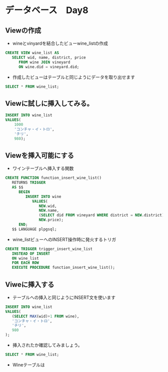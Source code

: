 # データベース　Day8

## Viewの作成

* wineとvinyardを結合したビューwine_listの作成

```SQL
CREATE VIEW wine_list AS
   SELECT wid, name, district, price
      FROM wine JOIN vineyard 
      ON wine.did = vineyard.did;
```

* 作成したビューはテーブルと同じようにデータを取り出せます

```SQL
SELECT * FROM wine_list;
```

## Viewに試しに挿入してみる。

```SQL
INSERT INTO wine_list 
VALUES(   
	1000
	'コンチャ・イ・トロ',  
	'チリ',  
	980);
```

## Viewを挿入可能にする

* ワインテーブルへ挿入する関数

```SQL
CREATE FUNCTION function_insert_wine_list()
   RETURNS TRIGGER
   AS $$ 
      BEGIN
         INSERT INTO wine 
            VALUES(
               NEW.wid,
               NEW.name,
               (SELECT did FROM vineyard WHERE district = NEW.district),
               NEW.price);
      END;
   $$ LANGUAGE plpgsql;
```

* wine_listビューへのINSERT操作時に発火するトリガ

```SQL
CREATE TRIGGER trigger_insert_wine_list
   INSTEAD OF INSERT
   ON wine_list 
   FOR EACH ROW
   EXECUTE PROCEDURE function_insert_wine_list();
 ```
 
 ## Viweに挿入する
 
 * テーブルへの挿入と同じようにINSERT文を使います
 
```SQL
INSERT INTO wine_list 
VALUES(
   (SELECT MAX(wid)+1 FROM wine),
   'コンチャ・イ・トロ',
   'チリ',
   980
);
```

* 挿入されたか確認してみましょう。

```SQL
SELECT * FROM wine_list;
```

* Wineテーブルは
